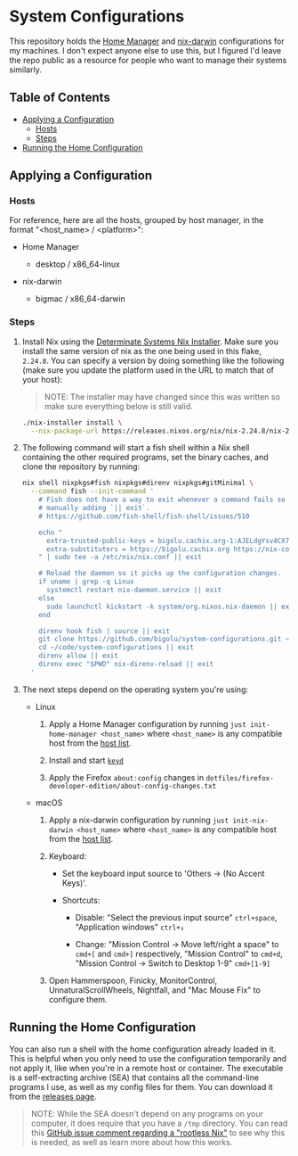 # System Configurations

This repository holds the [Home Manager][home-manager] and
[nix-darwin][nix-darwin] configurations for my machines. I don't expect anyone
else to use this, but I figured I'd leave the repo public as a resource for
people who want to manage their systems similarly.

## Table of Contents

<!--
  DO NOT EDIT THE TABLE OF CONTENTS MANUALLY.
  It gets generated by doctoc:
  https://github.com/thlorenz/doctoc
  To regenerate, run `just check generate`. Though the pre-push hook will
  automatically run this for you.
-->
<!-- START doctoc generated TOC please keep comment here to allow auto update -->
<!-- DON'T EDIT THIS SECTION, INSTEAD RE-RUN doctoc TO UPDATE -->

- [Applying a Configuration](#applying-a-configuration)
  - [Hosts](#hosts)
  - [Steps](#steps)
- [Running the Home Configuration](#running-the-home-configuration)

<!-- END doctoc generated TOC please keep comment here to allow auto update -->

## Applying a Configuration

### Hosts

For reference, here are all the hosts, grouped by host manager, in the format
"\<host_name> / \<platform>":

<!-- START_CONFIGURATIONS -->

- Home Manager

  - desktop / x86_64-linux

- nix-darwin

  - bigmac / x86_64-darwin

<!-- END_CONFIGURATIONS -->

### Steps

<!--
  I used to use HTML comments to denote the start and end of the nix version e.g.
  <!-- START_VERSION>...<!-- END_VERSION>, but when prettier hard-wrapped the line
  and moved the version to its own line, the version was on its own line in the
  rendered markdown as well. I tested this with a few other markdown parsers and it
  seems like content between two comment tags gets its own line. To avoid this, I use
  an id. Prettier did warn that some renderers would be whitespace-sensitive[1].

  [1]: https://prettier.io/docs/en/options.html#prose-wrap
-->

1. Install Nix using the [Determinate Systems Nix
   Installer][determinate-systems-installer]. Make sure you install the same
   version of nix as the one being used in this flake,
   <code id="nix-version">2.24.8</code>. You can specify a version by doing
   something like the following (make sure you update the platform used in the
   URL to match that of your host):

   > NOTE: The installer may have changed since this was written so make sure
   > everything below is still valid.

   ```bash
   ./nix-installer install \
     --nix-package-url https://releases.nixos.org/nix/nix-2.24.8/nix-2.24.8-x86_64-linux.tar.xz
   ```

2. The following command will start a fish shell within a Nix shell containing
   the other required programs, set the binary caches, and clone the repository
   by running:

   <!-- SYNC: SYS_CONF_PUBLIC_KEYS SYS_CONF_SUBS -->

   ```bash
   nix shell nixpkgs#fish nixpkgs#direnv nixpkgs#gitMinimal \
     --command fish --init-command '
       # Fish does not have a way to exit whenever a command fails so I am
       # manually adding `|| exit`.
       # https://github.com/fish-shell/fish-shell/issues/510

       echo "
         extra-trusted-public-keys = bigolu.cachix.org-1:AJELdgYsv4CX7rJkuGu5HuVaOHcqlOgR07ZJfihVTIw= nix-community.cachix.org-1:mB9FSh9qf2dCimDSUo8Zy7bkq5CX+/rkCWyvRCYg3Fs=
         extra-substituters = https://bigolu.cachix.org https://nix-community.cachix.org
       " | sudo tee -a /etc/nix/nix.conf || exit

       # Reload the daemon so it picks up the configuration changes.
       if uname | grep -q Linux
         systemctl restart nix-daemon.service || exit
       else
         sudo launchctl kickstart -k system/org.nixos.nix-daemon || exit
       end

       direnv hook fish | source || exit
       git clone https://github.com/bigolu/system-configurations.git ~/code/system-configurations || exit
       cd ~/code/system-configurations || exit
       direnv allow || exit
       direnv exec "$PWD" nix-direnv-reload || exit
     '
   ```

3. The next steps depend on the operating system you're using:

   - Linux

     1. Apply a Home Manager configuration by running
        `just init-home-manager <host_name>` where `<host_name>` is any
        compatible host from the [host list](#hosts).

     2. Install and start [`keyd`][keyd]

     3. Apply the Firefox `about:config` changes in
        `dotfiles/firefox-developer-edition/about-config-changes.txt`

   - macOS

     1. Apply a nix-darwin configuration by running
        `just init-nix-darwin <host_name>` where `<host_name>` is any compatible
        host from the [host list](#hosts).

     2. Keyboard:

        - Set the keyboard input source to 'Others → (No Accent Keys)'.

        <!--
          I can automate shortcuts when this issue gets resolved:
          https://github.com/LnL7/nix-darwin/issues/185
        -->

        - Shortcuts:

          - Disable: "Select the previous input source" `ctrl+space`,
            "Application windows" `ctrl+↓`

          - Change: "Mission Control → Move left/right a space" to `cmd+[` and
            `cmd+]` respectively, "Mission Control" to `cmd+d`, "Mission Control
            → Switch to Desktop 1-9" `cmd+[1-9]`

     3. Open Hammerspoon, Finicky, MonitorControl, UnnaturalScrollWheels,
        Nightfall, and "Mac Mouse Fix" to configure them.

## Running the Home Configuration

You can also run a shell with the home configuration already loaded in it. This
is helpful when you only need to use the configuration temporarily and not apply
it, like when you're in a remote host or container. The executable is a
self-extracting archive (SEA) that contains all the command-line programs I use,
as well as my config files for them. You can download it from the [releases
page][releases].

> NOTE: While the SEA doesn't depend on any programs on your computer, it does
> require that you have a `/tmp` directory. You can read this [GitHub issue
> comment regarding a "rootless Nix"][rootless-nix] to see why this is needed,
> as well as learn more about how this works.

[determinate-systems-installer]:
  https://github.com/DeterminateSystems/nix-installer
[home-manager]: https://github.com/nix-community/home-manager
[nix-darwin]: https://github.com/LnL7/nix-darwin
[rootless-nix]: https://github.com/NixOS/nix/issues/1971#issue-304578884
[keyd]: https://github.com/rvaiya/keyd
[releases]: https://github.com/bigolu/system-configurations/releases/latest
